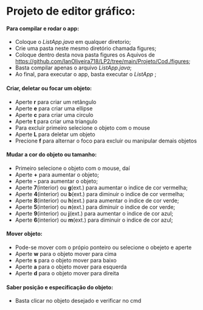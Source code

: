 # Projeto de editor gráfico:

#### Para compilar e rodar o app:
+ Coloque o _ListApp.java_ em qualquer diretorio;
+ Crie uma pasta neste mesmo diretório chamada figures;
+ Coloque dentro desta nova pasta figures os Aquivos de 
  https://github.com/IanOliveira718/LP2/tree/main/Projeto/Cod./figures;
+ Basta compilar apenas o arquivo _ListApp.java_;
+ Ao final, para executar o app, basta executar o  _ListApp_ ;

#### Criar, deletar ou focar um objeto:
+ Aperte **r** para criar um retângulo
+ Aperte **e** para criar uma ellipse
+ Aperte **c** para criar uma circulo
+ Aperte **t** para criar uma triangulo
+ Para excluir primeiro selecione o objeto com o mouse
+ Aperte **L** para deletar um objeto
+ Precione **f** para alternar o foco para excluir ou manipular demais objetos 

#### Mudar a cor do objeto ou tamanho:
+ Primeiro selecione o objeto com o mouse, daí
+ Aperte **+** para aumentar o objeto;
+ Aperte **-** para aumentar o objeto;
+ Aperte **7**(interior) ou **g**(ext.) para aumentar o indice de cor vermelha;
+ Aperte **4**(interior) ou **b**(ext.) para diminuir o indice de cor vermelha;
+ Aperte **8**(interior) ou **h**(ext.) para aumentar o indice de cor verde;
+ Aperte **5**(interior) ou **n**(ext.) para diminuir o indice de cor verde;
+ Aperte **9**(interior) ou **j**(ext.) para aumentar o indice de cor azul;
+ Aperte **6**(interior) ou **m**(ext.) para diminuir o indice de cor azul;

#### Mover objeto:
+ Pode-se mover com o própio ponteiro ou selecione o obejeto e aperte
+ Aperte **w** para o objeto mover para cima
+ Aperte **s** para o objeto mover para baixo
+ Aperte **a** para o objeto mover para esquerda
+ Aperte **d** para o objeto mover para direita

#### Saber posição e especificação do objeto:
+ Basta clicar no objeto desejado e verificar no cmd
